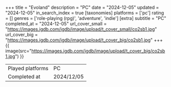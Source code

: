 +++
title = "Evoland"
description = "PC"
date = "2024-12-05"
updated = "2024-12-05"
in_search_index = true
[taxonomies]
platforms = ['pc']
rating = []
genres = ['role-playing (rpg)', 'adventure', 'indie']
[extra]
subtitle = "PC"
completed_at = "2024-12-05"
url_cover_small = "https://images.igdb.com/igdb/image/upload/t_cover_small/co2sb1.jpg"
url_cover_big = "https://images.igdb.com/igdb/image/upload/t_cover_big/co2sb1.jpg"
+++
{{ image(src="https://images.igdb.com/igdb/image/upload/t_cover_big/co2sb1.jpg") }}

|              |            |
| ------------ | ---------- |
| Played platforms    | PC |
| Completed at | 2024/12/05 |

